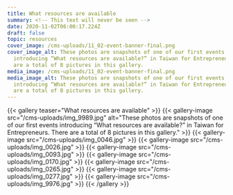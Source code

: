 ```yaml
---
title: What resources are available
summary: <!-- This text will never be seen -->
date: 2020-11-02T06:00:17.224Z
draft: false
topic: resources
cover_image: /cms-uploads/11_02-event-banner-final.png
cover_image_alt: These photos are snapshots of one of our first events
  introducing “What resources are available?” in Taiwan for Entrepreneurs. There
  are a total of 8 pictures in this gallery.
media_image: /cms-uploads/11_02-event-banner-final.png
media_image_alt: These photos are snapshots of one of our first events
  introducing “What resources are available?” in Taiwan for Entrepreneurs. There
  are a total of 8 pictures in this gallery.
---
```

{{< gallery teaser="What resources are available" >}}
{{< gallery-image src="/cms-uploads/img_9989.jpg" alt="These photos are snapshots of one of our first events introducing “What resources are available?” in Taiwan for Entrepreneurs. There are a total of 8 pictures in this gallery." >}}
{{< gallery-image src="/cms-uploads/img_0046.jpg" >}}
{{< gallery-image src="/cms-uploads/img_0026.jpg" >}}
{{< gallery-image src="/cms-uploads/img_0093.jpg" >}}
{{< gallery-image src="/cms-uploads/img_0170.jpg" >}}
{{< gallery-image src="/cms-uploads/img_0265.jpg" >}}
{{< gallery-image src="/cms-uploads/img_0277.jpg" >}}
{{< gallery-image src="/cms-uploads/img_9976.jpg" >}}
{{< /gallery >}}